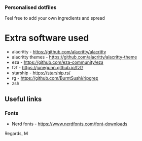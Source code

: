 ### Personalised dotfiles

Feel free to add your own ingredients and spread

# Extra software used
- alacritty - https://github.com/alacritty/alacritty
- alacritty themes - https://github.com/alacritty/alacritty-theme
- eza -  https://github.com/eza-community/eza
- fzf - https://junegunn.github.io/fzf/
- starship - https://starship.rs/ 
- rg - https://github.com/BurntSushi/ripgrep
- zsh


## Useful links
### Fonts
- Nerd fonts - https://www.nerdfonts.com/font-downloads


Regards, M
